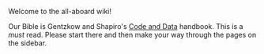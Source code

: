 Welcome to the all-aboard wiki! 

Our Bible is Gentzkow and Shapiro's [Code and Data](https://web.stanford.edu/~gentzkow/research/CodeAndData.pdf) handbook. This is a *must* read. Please start there and then make your way through the pages on the sidebar.
